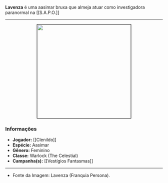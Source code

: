 **Lavenza** é uma aasimar bruxa que almeja atuar como investigadora paranormal na [[S.A.P.O.]]

---

<div style="text-align: center;">
<img src="https://i.imgur.com/exjaav3.jpeg" height="300" style="border: 1px solid black;">
</div>

### Informações

- **Jogador:** [[Clenildo]]
- **Espécie:** Aasimar
- **Gênero:** Feminino
- **Classe:** Warlock (The Celestial)
- **Campanha(s):** [[Vestígios Fantasmas]]

---

- Fonte da Imagem: Lavenza (Franquia Persona).